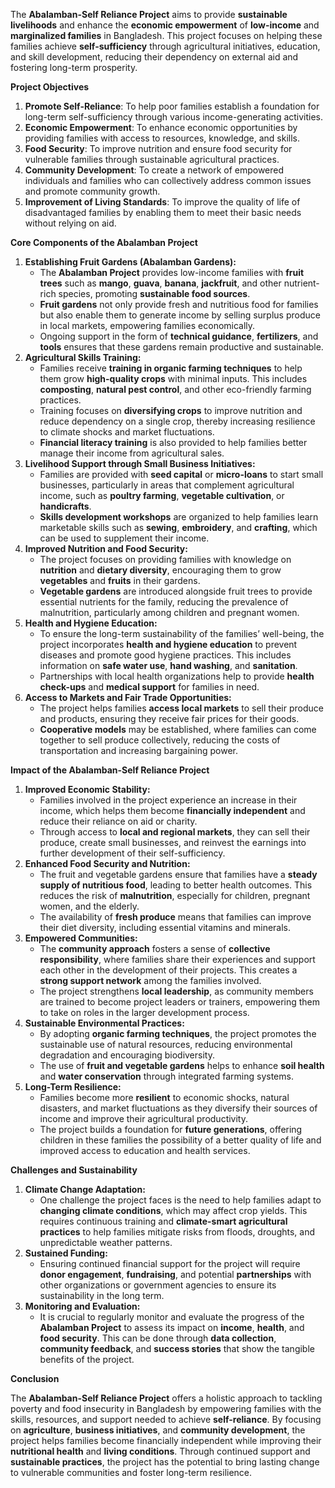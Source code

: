 The **Abalamban-Self Reliance Project** aims to provide **sustainable livelihoods** and enhance the **economic empowerment** of **low-income** and **marginalized families** in Bangladesh. This project focuses on helping these families achieve **self-sufficiency** through agricultural initiatives, education, and skill development, reducing their dependency on external aid and fostering long-term prosperity.

**Project Objectives**

1. **Promote Self-Reliance**: To help poor families establish a foundation for long-term self-sufficiency through various income-generating activities.
2. **Economic Empowerment**: To enhance economic opportunities by providing families with access to resources, knowledge, and skills.
3. **Food Security**: To improve nutrition and ensure food security for vulnerable families through sustainable agricultural practices.
4. **Community Development**: To create a network of empowered individuals and families who can collectively address common issues and promote community growth.
5. **Improvement of Living Standards**: To improve the quality of life of disadvantaged families by enabling them to meet their basic needs without relying on aid.

**Core Components of the Abalamban Project**

1. **Establishing Fruit Gardens (Abalamban Gardens):**
    - The **Abalamban Project** provides low-income families with **fruit trees** such as **mango**, **guava**, **banana**, **jackfruit**, and other nutrient-rich species, promoting **sustainable food sources**.
    - **Fruit gardens** not only provide fresh and nutritious food for families but also enable them to generate income by selling surplus produce in local markets, empowering families economically.
    - Ongoing support in the form of **technical guidance**, **fertilizers**, and **tools** ensures that these gardens remain productive and sustainable.
2. **Agricultural Skills Training:**
    - Families receive **training in organic farming techniques** to help them grow **high-quality crops** with minimal inputs. This includes **composting**, **natural pest control**, and other eco-friendly farming practices.
    - Training focuses on **diversifying crops** to improve nutrition and reduce dependency on a single crop, thereby increasing resilience to climate shocks and market fluctuations.
    - **Financial literacy training** is also provided to help families better manage their income from agricultural sales.
3. **Livelihood Support through Small Business Initiatives:**
    - Families are provided with **seed capital** or **micro-loans** to start small businesses, particularly in areas that complement agricultural income, such as **poultry farming**, **vegetable cultivation**, or **handicrafts**.
    - **Skills development workshops** are organized to help families learn marketable skills such as **sewing**, **embroidery**, and **crafting**, which can be used to supplement their income.
4. **Improved Nutrition and Food Security:**
    - The project focuses on providing families with knowledge on **nutrition** and **dietary diversity**, encouraging them to grow **vegetables** and **fruits** in their gardens.
    - **Vegetable gardens** are introduced alongside fruit trees to provide essential nutrients for the family, reducing the prevalence of malnutrition, particularly among children and pregnant women.
5. **Health and Hygiene Education:**
    - To ensure the long-term sustainability of the families’ well-being, the project incorporates **health and hygiene education** to prevent diseases and promote good hygiene practices. This includes information on **safe water use**, **hand washing**, and **sanitation**.
    - Partnerships with local health organizations help to provide **health check-ups** and **medical support** for families in need.
6. **Access to Markets and Fair Trade Opportunities:**
    - The project helps families **access local markets** to sell their produce and products, ensuring they receive fair prices for their goods.
    - **Cooperative models** may be established, where families can come together to sell produce collectively, reducing the costs of transportation and increasing bargaining power.

**Impact of the Abalamban-Self Reliance Project**

1. **Improved Economic Stability:**
    - Families involved in the project experience an increase in their income, which helps them become **financially independent** and reduce their reliance on aid or charity.
    - Through access to **local and regional markets**, they can sell their produce, create small businesses, and reinvest the earnings into further development of their self-sufficiency.
2. **Enhanced Food Security and Nutrition:**
    - The fruit and vegetable gardens ensure that families have a **steady supply of nutritious food**, leading to better health outcomes. This reduces the risk of **malnutrition**, especially for children, pregnant women, and the elderly.
    - The availability of **fresh produce** means that families can improve their diet diversity, including essential vitamins and minerals.
3. **Empowered Communities:**
    - The **community approach** fosters a sense of **collective responsibility**, where families share their experiences and support each other in the development of their projects. This creates a **strong support network** among the families involved.
    - The project strengthens **local leadership**, as community members are trained to become project leaders or trainers, empowering them to take on roles in the larger development process.
4. **Sustainable Environmental Practices:**
    - By adopting **organic farming techniques**, the project promotes the sustainable use of natural resources, reducing environmental degradation and encouraging biodiversity.
    - The use of **fruit and vegetable gardens** helps to enhance **soil health** and **water conservation** through integrated farming systems.
5. **Long-Term Resilience:**
    - Families become more **resilient** to economic shocks, natural disasters, and market fluctuations as they diversify their sources of income and improve their agricultural productivity.
    - The project builds a foundation for **future generations**, offering children in these families the possibility of a better quality of life and improved access to education and health services.

**Challenges and Sustainability**

1. **Climate Change Adaptation:**
    - One challenge the project faces is the need to help families adapt to **changing climate conditions**, which may affect crop yields. This requires continuous training and **climate-smart agricultural practices** to help families mitigate risks from floods, droughts, and unpredictable weather patterns.
2. **Sustained Funding:**
    - Ensuring continued financial support for the project will require **donor engagement**, **fundraising**, and potential **partnerships** with other organizations or government agencies to ensure its sustainability in the long term.
3. **Monitoring and Evaluation:**
    - It is crucial to regularly monitor and evaluate the progress of the **Abalamban Project** to assess its impact on **income**, **health**, and **food security**. This can be done through **data collection**, **community feedback**, and **success stories** that show the tangible benefits of the project.

**Conclusion**

The **Abalamban-Self Reliance Project** offers a holistic approach to tackling poverty and food insecurity in Bangladesh by empowering families with the skills, resources, and support needed to achieve **self-reliance**. By focusing on **agriculture**, **business initiatives**, and **community development**, the project helps families become financially independent while improving their **nutritional health** and **living conditions**. Through continued support and **sustainable practices**, the project has the potential to bring lasting change to vulnerable communities and foster long-term resilience.